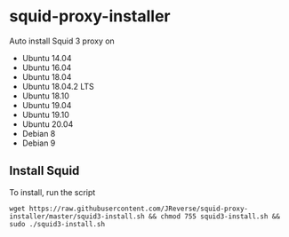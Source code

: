 # squid-proxy-installer

Auto install Squid 3 proxy on

+ Ubuntu 14.04
+ Ubuntu 16.04
+ Ubuntu 18.04
+ Ubuntu 18.04.2 LTS
+ Ubuntu 18.10
+ Ubuntu 19.04
+ Ubuntu 19.10
+ Ubuntu 20.04
+ Debian 8
+ Debian 9

## Install Squid

To install, run the script

```
wget https://raw.githubusercontent.com/JReverse/squid-proxy-installer/master/squid3-install.sh && chmod 755 squid3-install.sh && sudo ./squid3-install.sh
```
